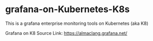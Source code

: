 # grafana-on-Kubernetes-K8s
This is a grafana enterprise monitoring tools on Kubernetes (aka K8)

Grafana on K8 Source Link: https://almaclang.grafana.net/
